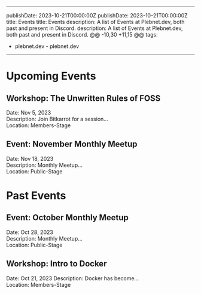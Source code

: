 ---
publishDate: 2023-10-21T00:00:00Z	publishDate: 2023-10-21T00:00:00Z
title: Events	title: Events
description: A list of Events at Plebnet.dev, both past and present in Discord.	description: A list of Events at Plebnet.dev, both past and present in Discord.
@@ -10,30 +11,15 @@ tags:
  - plebnet.dev	  - plebnet.dev
---	---


<!-- UPCOMING EVENTS -->	
# Upcoming Events	

## Workshop: The Unwritten Rules of FOSS	
Date: Nov 5, 2023	
Description: Join Bitkarrot for a session...	
Location: Members-Stage	


## Event: November Monthly Meetup	
Date: Nov 18, 2023	
Description: Monthly Meetup...	
Location: Public-Stage	


<!-- PAST EVENTS -->	
# Past Events	


## Event: October Monthly Meetup	
Date: Oct 28, 2023	
Description: Monthly Meetup...	
Location: Public-Stage	


## Workshop: Intro to Docker	
Date: Oct 21, 2023
Description: Docker has become...	
Location: Members-Stage	


